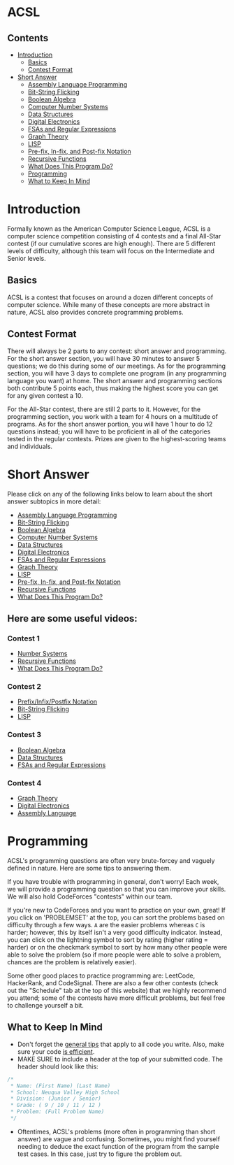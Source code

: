 # ACSL

## Contents
- [Introduction](#introduction)
  - [Basics](#basics)
  - [Contest Format](#contestformat)
- [Short Answer](#shortanswer)
  - [Assembly Language Programming](/resources/acsl/assembly)
  - [Bit-String Flicking](/resources/acsl/bitstringflicking)
  - [Boolean Algebra](/resources/acsl/booleanalgebra)
  - [Computer Number Systems](/resources/acsl/numbersystems)
  - [Data Structures](/resources/acsl/datastructures)
  - [Digital Electronics](/resources/acsl/digitalelectronics)
  - [FSAs and Regular Expressions](/resources/acsl/regex)
  - [Graph Theory](/resources/acsl/graphtheory)
  - [LISP](/resources/acsl/lisp)
  - [Pre-fix, In-fix, and Post-fix Notation](/resources/acsl/notation)
  - [Recursive Functions](/resources/acsl/recursion)
  - [What Does This Program Do?](/resources/acsl/wdtpd)
  - [Programming](#programming)
  - [What to Keep In Mind](#whattokeepinmind)
# Introduction

Formally known as the American Computer Science League, ACSL is a computer science competition consisting of 4 contests and a final All-Star contest (if our cumulative scores are high enough).
There are 5 different levels of difficulty, although this team will focus on the Intermediate and Senior levels.

## Basics

ACSL is a contest that focuses on around a dozen different concepts of computer science.
While many of these concepts are more abstract in nature, ACSL also provides concrete programming problems.

## Contest Format

There will always be 2 parts to any contest: short answer and programming. For the short answer section,
you will have 30 minutes to answer 5 questions; we do this during some of our meetings. As for the programming section, you will have 3 days to complete one program (in any programming language you want) at home. The short answer and programming sections both contribute 5 points each, thus making the highest score you can get for any given contest a 10.

For the All-Star contest, there are still 2 parts to it. However, for the programming section, you work with a team for 4 hours on a multitude of programs. As for the short answer portion, you will have 1 hour to do 12 questions instead; you will have to be proficient in all of the categories tested in the regular contests. Prizes are given to the highest-scoring teams and individuals.

# Short Answer

Please click on any of the following links below to learn about the short answer subtopics in more detail:

- [Assembly Language Programming](/resources/acsl/assembly)
- [Bit-String Flicking](/resources/acsl/bitstringflicking)
- [Boolean Algebra](/resources/acsl/booleanalgebra)
- [Computer Number Systems](/resources/acsl/numbersystems)
- [Data Structures](/resources/acsl/datastructures)
- [Digital Electronics](/resources/acsl/digitalelectronics)
- [FSAs and Regular Expressions](/resources/acsl/regex)
- [Graph Theory](/resources/acsl/graphtheory)
- [LISP](/resources/acsl/lisp)
- [Pre-fix, In-fix, and Post-fix Notation](/resources/acsl/notation)
- [Recursive Functions](/resources/acsl/recursion)
- [What Does This Program Do?](/resources/acsl/wdtpd)

## Here are some useful videos: 
### Contest 1

- [Number Systems](https://www.youtube.com/watch?v=06ZQjWNFNMk)
- [Recursive Functions](https://www.youtube.com/watch?v=bgeYJFKMxoE)
- [What Does This Program Do?](https://www.youtube.com/watch?v=IBlXLEWeHjc)

### Contest 2

- [Prefix/Infix/Postfix Notation](https://www.youtube.com/watch?v=ut3jqc3zGY4)
- [Bit-String Flicking](https://www.youtube.com/watch?v=NwE066kjeFw)
- [LISP](https://www.youtube.com/watch?v=_vuFRpNRSco)

### Contest 3

- [Boolean Algebra](https://www.youtube.com/watch?v=8QgOB5-VpRY)
- [Data Structures](https://www.youtube.com/watch?v=lHvs0w2rEB8)
- [FSAs and Regular Expressions](https://www.youtube.com/watch?v=S3f7Wtn6I5U)

### Contest 4

- [Graph Theory](https://www.youtube.com/watch?v=JM4y49ldc34)
- [Digital Electronics](https://www.youtube.com/watch?v=CgpbfIoE8XY)
- [Assembly Language](https://www.youtube.com/watch?v=p4C2qm3wfjk)


# Programming

ACSL's programming questions are often very brute-forcey and vaguely defined in nature. Here are some tips
to answering them.

If you have trouble with programming in general, don't worry! Each week, we will provide a
programming question so that you can improve your skills. We will also hold CodeForces "contests"
within our team.

If you're new to CodeForces and you want to practice on your own, great! If you click on 'PROBLEMSET' at the top, you can sort
the problems based on difficulty through a few ways. `A` are the easier problems whereas `C` is harder; however, this by itself
isn't a very good difficulty indicator. Instead, you can click on the lightning symbol to sort by rating (higher rating = harder) or
on the checkmark symbol to sort by how many other people were able to solve the problem (so if more people were able to solve a problem,
chances are the problem is relatively easier).

Some other good places to practice programming are: LeetCode, HackerRank, and CodeSignal. There are also a few other contests
(check out the "Schedule" tab at the top of this website) that we highly recommend you attend; some of the contests have more difficult problems, but feel
free to challenge yourself a bit.

## What to Keep In Mind

- Don't forget the [general tips](/resources/tips) that apply to all code you write. Also, make sure your code [is efficient](/resources/efficiency).
- MAKE SURE to include a header at the top of your submitted code. The header should look like this:
```java
/*
 * Name: (First Name) (Last Name)
 * School: Neuqua Valley High School
 * Division: (Junior / Senior)
 * Grade: ( 9 / 10 / 11 / 12 )
 * Problem: (Full Problem Name)
 */
```
- Oftentimes, ACSL's problems (more often in programming than short answer) are vague and confusing. Sometimes, you might find yourself
needing to deduce the exact function of the program from the sample test cases. In this case, just try to figure the problem out.

